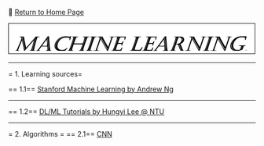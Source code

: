 :hotel: [Return to Home Page](https://github.com/geophydog/geophydog.github.io/blob/master/README.md)

![ML Icon](https://github.com/geophydog/Machine-Learning/blob/master/Images/ML.jpg)

***
= 1. Learning sources=

  == 1.1==  [Stanford Machine Learning by Andrew Ng](http://www.holehouse.org/mlclass/index.html)

***

== 1.2== [DL/ML Tutorials by Hungyi Lee @ NTU](http://speech.ee.ntu.edu.tw/~tlkagk/talk.html)

***

= 2. Algorithms =
== 2.1==  [CNN](https://github.com/geophydog/Machine-Learning/blob/master/CNN/index.md)
